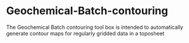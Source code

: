 # Geochemical-Batch-contouring
The Geochemical Batch contouring tool box is intended to automatically generate contour maps for regularly gridded data in a toposheet
